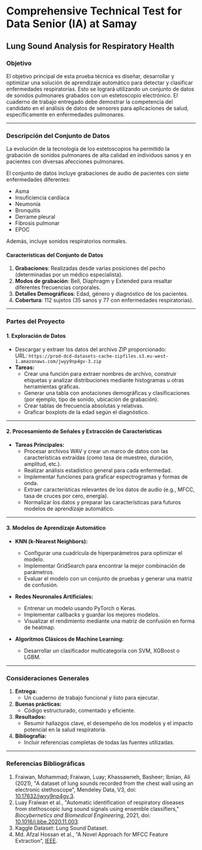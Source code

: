 # Comprehensive Technical Test for Data Senior (IA) at Samay  
## Lung Sound Analysis for Respiratory Health  

### Objetivo  
El objetivo principal de esta prueba técnica es diseñar, desarrollar y optimizar una solución de aprendizaje automático para detectar y clasificar enfermedades respiratorias. Esto se logrará utilizando un conjunto de datos de sonidos pulmonares grabados con un estetoscopio electrónico. El cuaderno de trabajo entregado debe demostrar la competencia del candidato en el análisis de datos de sensores para aplicaciones de salud, específicamente en enfermedades pulmonares.  

---

### Descripción del Conjunto de Datos  
La evolución de la tecnología de los estetoscopios ha permitido la grabación de sonidos pulmonares de alta calidad en individuos sanos y en pacientes con diversas afecciones pulmonares.  

El conjunto de datos incluye grabaciones de audio de pacientes con siete enfermedades diferentes:  
- Asma  
- Insuficiencia cardíaca  
- Neumonía  
- Bronquitis  
- Derrame pleural  
- Fibrosis pulmonar  
- EPOC  

Además, incluye sonidos respiratorios normales.  

#### Características del Conjunto de Datos  
1. **Grabaciones**: Realizadas desde varias posiciones del pecho (determinadas por un médico especialista).  
2. **Modos de grabación**: Bell, Diaphragm y Extended para resaltar diferentes frecuencias corporales.  
3. **Detalles Demográficos**: Edad, género y diagnóstico de los pacientes.  
4. **Cobertura**: 112 sujetos (35 sanos y 77 con enfermedades respiratorias).  

---

### Partes del Proyecto  

#### 1. Exploración de Datos  
- Descargar y extraer los datos del archivo ZIP proporcionado:  
  URL: `https://prod-dcd-datasets-cache-zipfiles.s3.eu-west-1.amazonaws.com/jwyy9np4gv-3.zip`  
- **Tareas:**  
  - Crear una función para extraer nombres de archivo, construir etiquetas y analizar distribuciones mediante histogramas u otras herramientas gráficas.  
  - Generar una tabla con anotaciones demográficas y clasificaciones (por ejemplo, tipo de sonido, ubicación de grabación).  
  - Crear tablas de frecuencia absolutas y relativas.  
  - Graficar boxplots de la edad según el diagnóstico.  

---

#### 2. Procesamiento de Señales y Extracción de Características  
- **Tareas Principales:**  
  - Procesar archivos WAV y crear un marco de datos con las características extraídas (como tasa de muestreo, duración, amplitud, etc.).  
  - Realizar análisis estadístico general para cada enfermedad.  
  - Implementar funciones para graficar espectrogramas y formas de onda.  
  - Extraer características relevantes de los datos de audio (e.g., MFCC, tasa de cruces por cero, energía).  
  - Normalizar los datos y preparar las características para futuros modelos de aprendizaje automático.  

---

#### 3. Modelos de Aprendizaje Automático  
- **KNN (k-Nearest Neighbors):**  
  - Configurar una cuadrícula de hiperparámetros para optimizar el modelo.  
  - Implementar GridSearch para encontrar la mejor combinación de parámetros.  
  - Evaluar el modelo con un conjunto de pruebas y generar una matriz de confusión.  

- **Redes Neuronales Artificiales:**  
  - Entrenar un modelo usando PyTorch o Keras.  
  - Implementar callbacks y guardar los mejores modelos.  
  - Visualizar el rendimiento mediante una matriz de confusión en forma de heatmap.  

- **Algoritmos Clásicos de Machine Learning:**  
  - Desarrollar un clasificador multicategoría con SVM, XGBoost o LGBM.  

---

### Consideraciones Generales  
1. **Entrega:**  
   - Un cuaderno de trabajo funcional y listo para ejecutar.  
2. **Buenas prácticas:**  
   - Código estructurado, comentado y eficiente.  
3. **Resultados:**  
   - Resumir hallazgos clave, el desempeño de los modelos y el impacto potencial en la salud respiratoria.  
4. **Bibliografía:**  
   - Incluir referencias completas de todas las fuentes utilizadas.  

---

### Referencias Bibliográficas  
1. Fraiwan, Mohammad; Fraiwan, Luay; Khassawneh, Basheer; Ibnian, Ali (2021), "A dataset of lung sounds recorded from the chest wall using an electronic stethoscope", Mendeley Data, V3, doi: [10.17632/jwyy9np4gv.3](https://doi.org/10.17632/jwyy9np4gv.3).  
2. Luay Fraiwan et al., "Automatic identification of respiratory diseases from stethoscopic lung sound signals using ensemble classifiers," *Biocybernetics and Biomedical Engineering*, 2021, doi: [10.1016/j.bbe.2020.11.003](https://doi.org/10.1016/j.bbe.2020.11.003).  
3. Kaggle Dataset: Lung Sound Dataset.  
4. Md. Afzal Hossan et al., “A Novel Approach for MFCC Feature Extraction”, [IEEE](https://ieeexplore.ieee.org/abstract/document/5709752).  
